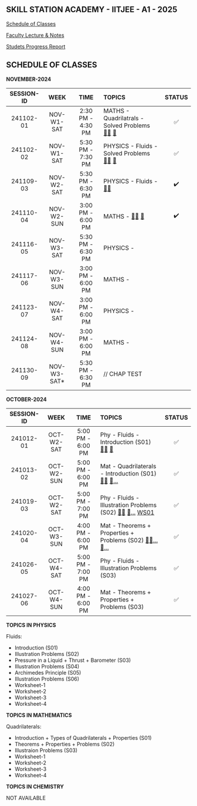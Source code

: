 ## SKILL STATION ACADEMY - IITJEE - A1 - 2025

[Schedule of Classes]()

[Faculty Lecture & Notes]()

[Studets Progress Report](students/A12501-ASHWATH.md)

## SCHEDULE OF CLASSES 

**NOVEMBER-2024**

| **SESSION-ID** |   **WEEK**   |      **TIME**        |   **TOPICS**                        | **STATUS** |
|:--------------:|:------------:|:--------------------:|:------------------------------------|:----------:|
|241102-01       | NOV-W1-SAT   |  2:30 PM - 4:30 PM   | MATHS - Quadrilatrals - Solved Problems [👨‍🏫]() [📝](/notes/241102-IITJEEA125-MAT.pdf)   | ✅  |
|241102-02       | NOV-W1-SAT  |  5:30 PM - 7:30 PM   | PHYSICS - Fluids - Solved Problems [👨‍🏫]() [📝](/notes/241102-IITJEE-PHY.pdf) | ✅  |
|241109-03       | NOV-W2-SAT   |  5:30 PM - 6:30 PM   | PHYSICS - Fluids -  [👨‍🏫]() [](x) | ✔️ |
|241110-04       | NOV-W2-SUN   |  3:00 PM - 6:00 PM   | MATHS -  [👨‍🏫]() [📝]() | ✔️ |
|241116-05       | NOV-W3-SAT   |  5:30 PM - 6:30 PM   | PHYSICS -     |   |
|241117-06       | NOV-W3-SUN   |  3:00 PM - 6:00 PM   | MATHS -   |   |
|241123-07       | NOV-W4-SAT   |  3:00 PM - 6:00 PM   | PHYSICS -   |   |
|241124-08       | NOV-W4-SUN   |  3:00 PM - 6:00 PM   | MATHS -   |   |
|241130-09       | NOV-W3-SAT*   |  5:30 PM - 6:30 PM   | // CHAP TEST   |   |

**OCTOBER-2024**

| **SESSION-ID** |   **WEEK**   |      **TIME**        |   **TOPICS**                        | **STATUS** |
|:--------------:|:------------:|:--------------------:|:------------------------------------|:----------:|
|241012-01       | OCT-W2-SAT   |  5:00 PM - 6:00 PM   | Phy - Fluids - Introduction (S01) [👨‍🏫](jrm-IZQxT1k) [📝](251012-01.pdf)   | ✅  |
|241013-02       | OCT-W2-SUN   |  5:00 PM - 6:00 PM   | Mat - Quadrilaterals - Introduction (S01) [👨‍🏫](_Ls2ix0cm9s) [📝...](x) | ✅  |
|241019-03       | OCT-W2-SAT   |  5:00 PM - 7:00 PM   | Phy - Fluids - Illustration Problems (S02) [👨‍🏫](ldYPTEG20Jo) [📝...](x) [WS01](251019-03-WS01.pdf) | ✅ |
|241020-04       | OCT-W3-SUN   |  4:00 PM - 6:00 PM   | Mat - Theorems + Properties + Problems (S02) [👨‍🏫...]() [📝...]() | ✅ |
|241026-05       | OCT-W4-SAT   |  5:00 PM - 7:00 PM   | Phy - Fluids - Illustration Problems (S03)    | ✅  |
|241027-06       | OCT-W4-SUN   |  4:00 PM - 6:00 PM   | Mat - Theorems + Properties + Problems (S03)  | ✅  |

**TOPICS IN PHYSICS**

Fluids:
  - Introduction (S01)
  - Illustration Problems (S02)
  - Pressure in a Liquid + Thrust + Barometer (S03)
  - Illustration Problems (S04)
  - Archimedes Principle (S05)
  - Illustration Problems (S06)
  - Worksheet-1
  - Worksheet-2
  - Worksheet-3
  - Worksheet-4

**TOPICS IN MATHEMATICS**

Quadrilaterals: 
  - Introduction + Types of Quadrilaterals + Properties (S01)
  - Theorems + Properties + Problems (S02)
  - Illustraion Problems (S03)
  - Worksheet-1
  - Worksheet-2
  - Worksheet-3
  - Worksheet-4

**TOPICS IN CHEMISTRY**

NOT AVAILABLE
  

